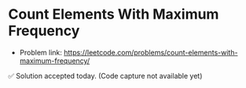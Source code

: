 # Count Elements With Maximum Frequency
- Problem link: https://leetcode.com/problems/count-elements-with-maximum-frequency/

✅ Solution accepted today. (Code capture not available yet)
